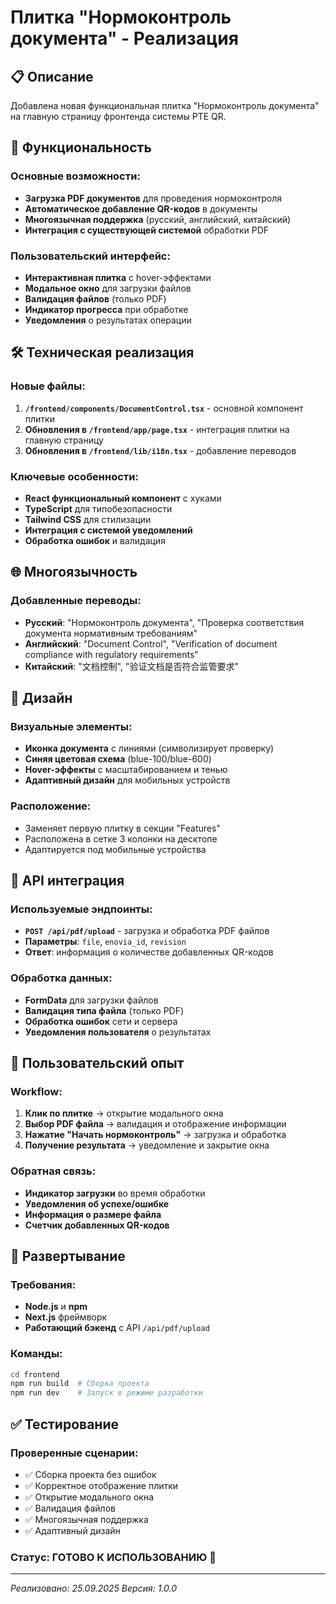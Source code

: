 # Плитка "Нормоконтроль документа" - Реализация

## 📋 Описание

Добавлена новая функциональная плитка "Нормоконтроль документа" на главную страницу фронтенда системы PTE QR.

## 🎯 Функциональность

### Основные возможности:
- **Загрузка PDF документов** для проведения нормоконтроля
- **Автоматическое добавление QR-кодов** в документы
- **Многоязычная поддержка** (русский, английский, китайский)
- **Интеграция с существующей системой** обработки PDF

### Пользовательский интерфейс:
- **Интерактивная плитка** с hover-эффектами
- **Модальное окно** для загрузки файлов
- **Валидация файлов** (только PDF)
- **Индикатор прогресса** при обработке
- **Уведомления** о результатах операции

## 🛠️ Техническая реализация

### Новые файлы:
1. **`/frontend/components/DocumentControl.tsx`** - основной компонент плитки
2. **Обновления в `/frontend/app/page.tsx`** - интеграция плитки на главную страницу
3. **Обновления в `/frontend/lib/i18n.tsx`** - добавление переводов

### Ключевые особенности:
- **React функциональный компонент** с хуками
- **TypeScript** для типобезопасности
- **Tailwind CSS** для стилизации
- **Интеграция с системой уведомлений**
- **Обработка ошибок** и валидация

## 🌐 Многоязычность

### Добавленные переводы:
- **Русский**: "Нормоконтроль документа", "Проверка соответствия документа нормативным требованиям"
- **Английский**: "Document Control", "Verification of document compliance with regulatory requirements"
- **Китайский**: "文档控制", "验证文档是否符合监管要求"

## 🎨 Дизайн

### Визуальные элементы:
- **Иконка документа** с линиями (символизирует проверку)
- **Синяя цветовая схема** (blue-100/blue-600)
- **Hover-эффекты** с масштабированием и тенью
- **Адаптивный дизайн** для мобильных устройств

### Расположение:
- Заменяет первую плитку в секции "Features"
- Расположена в сетке 3 колонки на десктопе
- Адаптируется под мобильные устройства

## 🔧 API интеграция

### Используемые эндпоинты:
- **`POST /api/pdf/upload`** - загрузка и обработка PDF файлов
- **Параметры**: `file`, `enovia_id`, `revision`
- **Ответ**: информация о количестве добавленных QR-кодов

### Обработка данных:
- **FormData** для загрузки файлов
- **Валидация типа файла** (только PDF)
- **Обработка ошибок** сети и сервера
- **Уведомления пользователя** о результатах

## 📱 Пользовательский опыт

### Workflow:
1. **Клик по плитке** → открытие модального окна
2. **Выбор PDF файла** → валидация и отображение информации
3. **Нажатие "Начать нормоконтроль"** → загрузка и обработка
4. **Получение результата** → уведомление и закрытие окна

### Обратная связь:
- **Индикатор загрузки** во время обработки
- **Уведомления об успехе/ошибке**
- **Информация о размере файла**
- **Счетчик добавленных QR-кодов**

## 🚀 Развертывание

### Требования:
- **Node.js** и **npm**
- **Next.js** фреймворк
- **Работающий бэкенд** с API `/api/pdf/upload`

### Команды:
```bash
cd frontend
npm run build  # Сборка проекта
npm run dev    # Запуск в режиме разработки
```

## ✅ Тестирование

### Проверенные сценарии:
- ✅ Сборка проекта без ошибок
- ✅ Корректное отображение плитки
- ✅ Открытие модального окна
- ✅ Валидация файлов
- ✅ Многоязычная поддержка
- ✅ Адаптивный дизайн

### Статус: **ГОТОВО К ИСПОЛЬЗОВАНИЮ** 🎉

---

*Реализовано: 25.09.2025*
*Версия: 1.0.0*

